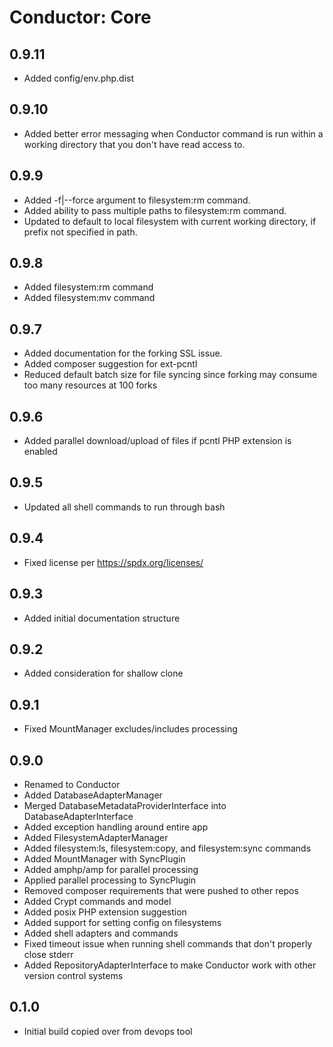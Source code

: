 Conductor: Core
===============

## 0.9.11
- Added config/env.php.dist

## 0.9.10
- Added better error messaging when Conductor command is run within a working directory that
  you don't have read access to.

## 0.9.9
- Added -f|--force argument to filesystem:rm command.
- Added ability to pass multiple paths to filesystem:rm command.
- Updated to default to local filesystem with current working directory, if prefix not 
  specified in path.

## 0.9.8
- Added filesystem:rm command
- Added filesystem:mv command

## 0.9.7
- Added documentation for the forking SSL issue.
- Added composer suggestion for ext-pcntl
- Reduced default batch size for file syncing since forking may consume too many
  resources at 100 forks

## 0.9.6
- Added parallel download/upload of files if pcntl PHP extension is enabled

## 0.9.5
- Updated all shell commands to run through bash

## 0.9.4
- Fixed license per https://spdx.org/licenses/

## 0.9.3
- Added initial documentation structure
 
## 0.9.2
- Added consideration for shallow clone

## 0.9.1
- Fixed MountManager excludes/includes processing

## 0.9.0
- Renamed to Conductor
- Added DatabaseAdapterManager
- Merged DatabaseMetadataProviderInterface into DatabaseAdapterInterface
- Added exception handling around entire app
- Added FilesystemAdapterManager
- Added filesystem:ls, filesystem:copy, and filesystem:sync commands
- Added MountManager with SyncPlugin
- Added amphp/amp for parallel processing
- Applied parallel processing to SyncPlugin
- Removed composer requirements that were pushed to other repos
- Added Crypt commands and model
- Added posix PHP extension suggestion
- Added support for setting config on filesystems
- Added shell adapters and commands
- Fixed timeout issue when running shell commands that don't properly close stderr
- Added RepositoryAdapterInterface to make Conductor work with other version control systems

## 0.1.0
- Initial build copied over from devops tool
